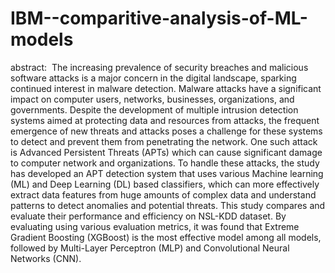 # IBM--comparitive-analysis-of-ML-models
abstract:
 The increasing prevalence of security breaches and malicious software attacks is a major concern in the digital landscape, sparking continued interest in malware detection. Malware attacks have a significant impact on computer users, networks, businesses, organizations, and governments. Despite the development of multiple intrusion detection systems aimed at protecting data and resources from attacks, the frequent emergence of new threats and attacks poses a challenge for these systems to detect and prevent them from penetrating the network. One such attack is Advanced Persistent Threats (APTs) which can cause significant damage to computer network and organizations. To handle these attacks, the study has developed an APT detection system that uses various Machine learning (ML) and Deep Learning (DL) based classifiers, which can more effectively extract data features from huge amounts of complex data and understand patterns to detect anomalies and potential threats. This study compares and evaluate their performance and efficiency on NSL-KDD dataset. By evaluating using various evaluation metrics, it was found that Extreme Gradient Boosting (XGBoost) is the most effective model among all models, followed by Multi-Layer Perceptron (MLP) and Convolutional Neural Networks (CNN).
